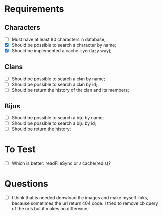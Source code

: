 # Requirements
## Characters
- [ ] Must have at least 80 characters in database;
- [x] Should be possible to search a character by name;
- [x] Should be implemented a cache layer(lazy way);

## Clans
- [ ] Should be possible to search a clan by name;
- [ ] Should be possible to search a clan by id;
- [ ] Should be return the history of the clan and its members;

## Bijus
- [ ] Should be possible to search a biju by name;
- [ ] Should be possible to search a biju by id;
- [ ] Should be return the history;

# To Test
- [ ] Which is better: readFileSync or a cache(redis)?

# Questions
- [ ] I think that is needed donwload the images and make myself links, because sometimes the url return 404 code. I tried to remove cb query of the urls but it makes no difference;